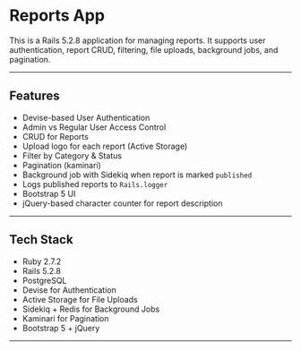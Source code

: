 # Reports App

This is a Rails 5.2.8 application for managing reports. It supports user authentication, report CRUD, filtering, file uploads, background jobs, and pagination.

---

## Features

- Devise-based User Authentication
- Admin vs Regular User Access Control
- CRUD for Reports
- Upload logo for each report (Active Storage)
- Filter by Category & Status
- Pagination (kaminari)
- Background job with Sidekiq when report is marked `published`
- Logs published reports to `Rails.logger`
- Bootstrap 5 UI
- jQuery-based character counter for report description

---

## Tech Stack

- Ruby 2.7.2
- Rails 5.2.8
- PostgreSQL
- Devise for Authentication
- Active Storage for File Uploads
- Sidekiq + Redis for Background Jobs
- Kaminari for Pagination
- Bootstrap 5 + jQuery

---
